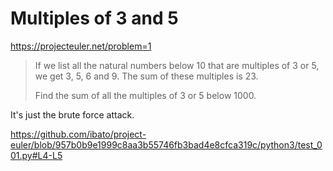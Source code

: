 # Multiples of 3 and 5
https://projecteuler.net/problem=1

> If we list all the natural numbers below 10 that are multiples of 3 or 5, we get 3, 5, 6 and 9. The sum of these multiples is 23.
>
> Find the sum of all the multiples of 3 or 5 below 1000.

It's just the brute force attack.

https://github.com/ibato/project-euler/blob/957b0b9e1999c8aa3b55746fb3bad4e8cfca319c/python3/test_001.py#L4-L5